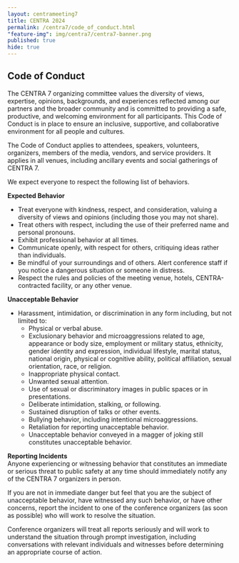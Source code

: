 ```yaml
---
layout: centrameeting7
title: CENTRA 2024
permalink: /centra7/code_of_conduct.html
"feature-img": img/centra7/centra7-banner.png
published: true
hide: true
---
```



## Code of Conduct

The CENTRA 7 organizing committee values the diversity of views, expertise, opinions, backgrounds, and experiences reflected among our partners and the broader community and is committed to providing a safe, productive, and welcoming environment for all participants. This Code of Conduct is in place to ensure an inclusive, supportive, and collaborative environment for all people and cultures.  

The Code of Conduct applies to attendees, speakers, volunteers, organizers, members of the media, vendors, and service providers. It applies in all venues, including ancillary events and social gatherings of CENTRA 7.  

We expect everyone to respect the following list of behaviors.  

**Expected Behavior**  
-	Treat everyone with kindness, respect, and consideration, valuing a diversity of views and opinions (including those you may not share).  
-	Treat others with respect, including the use of their preferred name and personal pronouns.
-	Exhibit professional behavior at all times.  
-	Communicate openly, with respect for others, critiquing ideas rather than individuals.  
-	Be mindful of your surroundings and of others. Alert conference staff if you notice a dangerous situation or someone in distress.  
-	Respect the rules and policies of the meeting venue, hotels, CENTRA-contracted facility, or any other venue.

**Unacceptable Behavior**   
-	Harassment, intimidation, or discrimination in any form including, but not limited to:  
	-	Physical or verbal abuse. 
	-	Exclusionary behavior and microaggressions related to age, appearance or body size, employment or military status, ethnicity, gender identity and expression, individual lifestyle, marital status, national origin, physical or cognitive ability, political affiliation, sexual orientation, race, or religion. 
	-	Inappropriate physical contact.
	-	Unwanted sexual attention.
	-	Use of sexual or discriminatory images in public spaces or in presentations.
	-	Deliberate intimidation, stalking, or following.
	-	Sustained disruption of talks or other events.
	-	Bullying behavior, including intentional microaggressions.
	-	Retaliation for reporting unacceptable behavior.
	-	Unacceptable behavior conveyed in a magger of joking still constitutes unacceptable behavior.  

**Reporting Incidents**  
Anyone experiencing or witnessing behavior that constitutes an immediate or serious threat to public safety at any time should immediately notify any of the CENTRA 7 organizers in person.  

If you are not in immediate danger but feel that you are the subject of unacceptable behavior, have witnessed any such behavior, or have other concerns, report the incident to one of the conference organizers (as soon as possible) who will work to resolve the situation.   

Conference organizers will treat all reports seriously and will work to understand the situation through prompt investigation, including conversations with relevant individuals and witnesses before determining an appropriate course of action.   

<!--**Contact information to Report an Incident:**  
[PTI@IU](mailto:pti@iu.edu)   
-->
